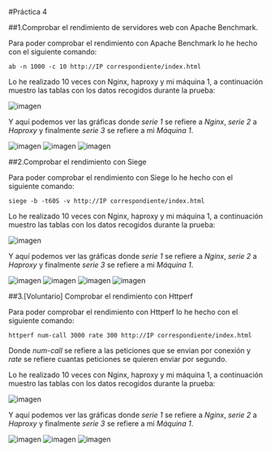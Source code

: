 #Práctica 4

##1.Comprobar el rendimiento de servidores web con Apache Benchmark.

Para poder comprobar el rendimiento con Apache Benchmark lo he hecho con el siguiente comando:

	ab -n 1000 -c 10 http://IP correspondiente/index.html
	
Lo he realizado 10 veces con Nginx, haproxy y mi máquina 1, a continuación muestro las tablas
con los datos recogidos durante la prueba:

![imagen](https://github.com/beacortescontreras/SWAP/blob/master/Practica4/imagenes/ABtablas.PNG)

Y aquí podemos ver las gráficas donde *serie 1* se refiere a *Nginx*, *serie 2* a *Haproxy* y 
finalmente *serie 3* se refiere a mi *Máquina 1*.

![imagen](https://github.com/beacortescontreras/SWAP/blob/master/Practica4/imagenes/AB1.PNG)
![imagen](https://github.com/beacortescontreras/SWAP/blob/master/Practica4/imagenes/AB2.PNG)
![imagen](https://github.com/beacortescontreras/SWAP/blob/master/Practica4/imagenes/AB3.PNG)

##2.Comprobar el rendimiento con Siege

Para poder comprobar el rendimiento con Siege lo he hecho con el siguiente comando:

	siege -b -t60S -v http://IP correspondiente/index.html
	
Lo he realizado 10 veces con Nginx, haproxy y mi máquina 1, a continuación muestro las tablas
con los datos recogidos durante la prueba:

![imagen](https://github.com/beacortescontreras/SWAP/blob/master/Practica4/imagenes/Siegetablas.PNG)

Y aquí podemos ver las gráficas donde *serie 1* se refiere a *Nginx*, *serie 2* a *Haproxy* y 
finalmente *serie 3* se refiere a mi *Máquina 1*.

![imagen](https://github.com/beacortescontreras/SWAP/blob/master/Practica4/imagenes/availa.PNG)
![imagen](https://github.com/beacortescontreras/SWAP/blob/master/Practica4/imagenes/Siege2.PNG)
![imagen](https://github.com/beacortescontreras/SWAP/blob/master/Practica4/imagenes/Siege3.PNG)
![imagen](https://github.com/beacortescontreras/SWAP/blob/master/Practica4/imagenes/trans.PNG)

##3.[Voluntario] Comprobar el rendimiento con Httperf

Para poder comprobar el rendimiento con Httperf lo he hecho con el siguiente comando:

	httperf num-call 3000 rate 300 http://IP correspondiente/index.html
	
Donde *num-call* se refiere a las peticiones que se envian por conexión y *rate* se refiere
cuantas peticiones se quieren enviar por segundo.

Lo he realizado 10 veces con Nginx, haproxy y mi máquina 1, a continuación muestro las tablas
con los datos recogidos durante la prueba:

![imagen](https://github.com/beacortescontreras/SWAP/blob/master/Practica4/imagenes/HTTPERFtablas.PNG)

Y aquí podemos ver las gráficas donde *serie 1* se refiere a *Nginx*, *serie 2* a *Haproxy* y 
finalmente *serie 3* se refiere a mi *Máquina 1*.

![imagen](https://github.com/beacortescontreras/SWAP/blob/master/Practica4/imagenes/httperf1.PNG)
![imagen](https://github.com/beacortescontreras/SWAP/blob/master/Practica4/imagenes/cone.PNG)
![imagen](https://github.com/beacortescontreras/SWAP/blob/master/Practica4/imagenes/re.PNG)
	
	
